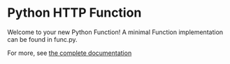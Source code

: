 # Python HTTP Function

Welcome to your new Python Function! A minimal Function implementation can
be found in func.py.

For more, see [the complete documentation]('https://github.com/knative/func/tree/main/docs')
